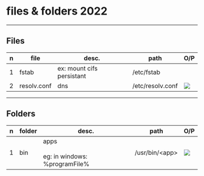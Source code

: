 # files & folders 2022

---

## Files
|n|file|desc.|path|O/P|
|-|----|-----|----|---|
|1|fstab|ex: mount cifs persistant|/etc/fstab||
|2|resolv.conf|dns|/etc/resolv.conf|[<img src="https://i.imgur.com/Y3HLbi8.png">](https://i.imgur.com/Y3HLbi8.png)|

---

## Folders
|n|folder|desc.|path|O/P|
|-|------|-----|----|---|
|1|bin   |apps<br/><br/>eg: in windows: %programFile%|/usr/bin/\<app\>|[<img src="https://i.imgur.com/YyFll4G.png">](https://i.imgur.com/YyFll4G.png)||
